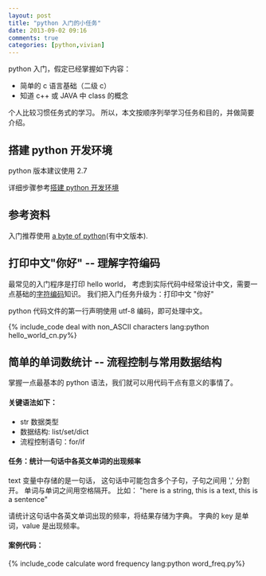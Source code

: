 ```yaml
---
layout: post
title: "python 入门的小任务"
date: 2013-09-02 09:16
comments: true
categories: [python,vivian]
---
```


python 入门，假定已经掌握如下内容：

- 简单的 c 语言基础（二级 c）
- 知道 c++ 或 JAVA 中 class 的概念

个人比较习惯任务式的学习。
所以，本文按顺序列举学习任务和目的，并做简要介绍。

<!--more-->

搭建 python 开发环境 
--------------------

python 版本建议使用 2.7

详细步骤参考[搭建 python 开发环境](/blog/2013/09/02/python-dev-env/)

参考资料
--------

入门推荐使用 [a byte of python](http://files.swaroopch.com/python/byte_of_python.pdf)(有中文版本).

打印中文"你好" -- 理解字符编码
------------------------------

最常见的入门程序是打印 hello world，
考虑到实际代码中经常设计中文，需要一点基础的[字符编码][intro-encoding]知识。
我们把入门任务升级为：打印中文 "你好"

python 代码文件的第一行声明使用 utf-8 编码，即可处理中文。

{% include_code deal with non_ASCII characters lang:python hello_world_cn.py%}

简单的单词数统计 -- 流程控制与常用数据结构
------------------------------------------

掌握一点最基本的 python 语法，我们就可以用代码干点有意义的事情了。

#### 关键语法如下：

- str 数据类型
- 数据结构: list/set/dict
- 流程控制语句：for/if

#### 任务：统计一句话中各英文单词的出现频率

text 变量中存储的是一句话，
这句话中可能包含多个子句，子句之间用 ',' 分割开。
单词与单词之间用空格隔开。
比如：
"here is a string, this is a text, this is a sentence"

请统计这句话中各英文单词出现的频率，将结果存储为字典。
字典的 key 是单词，value 是出现频率。

#### 案例代码：

{% include_code calculate word frequency lang:python word_freq.py%}


[intro-encoding]: /blog/2012/11/19/introduction-to-common-encoding/
[python-gramma]: /blog/2013/03/02/python-tutorial-basic-grammar/
